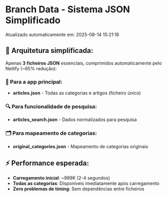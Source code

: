# Branch Data - Sistema JSON Simplificado
Atualizado automaticamente em: 2025-08-14 15:21:16

## 🎯 Arquitetura simplificada:
Apenas **3 ficheiros JSON** essenciais, comprimidos automaticamente pelo Netlify (~65% redução):

### 📱 Para a app principal:
- **articles.json** - Todas as categorias e artigos (ficheiro único)

### 🔍 Para funcionalidade de pesquisa:
- **articles_search.json** - Dados normalizados para pesquisa

### 🗂️ Para mapeamento de categorias:
- **original_categories.json** - Mapeamento de categorias originais

## ⚡ Performance esperada:
- **Carregamento inicial**: ~989K (2-4 segundos)
- **Todas as categorias**: Disponíveis imediatamente após carregamento
- **Zero problemas de timing**: Sem dependências entre ficheiros
